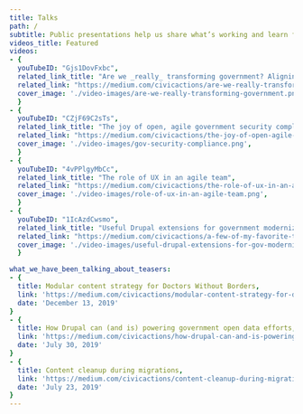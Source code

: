 ```yaml
---
title: Talks
path: /
subtitle: Public presentations help us share what’s working and learn from our peers so we can all design and build better government services.
videos_title: Featured
videos:
- {
  youTubeID: "Gjs1DovFxbc",
  related_link_title: "Are we _really_ transforming government? Aligning values and measuring impact",
  related_link: "https://medium.com/civicactions/are-we-really-transforming-government-aligning-values-and-measuring-impact-81d34363e0be",
  cover_image: './video-images/are-we-really-transforming-government.png',
  }
- {
  youTubeID: "CZjF69C2sTs",
  related_link_title: "The joy of open, agile government security compliance",
  related_link: "https://medium.com/civicactions/the-joy-of-open-agile-government-security-compliance-4614f2acf2d2",
  cover_image: './video-images/gov-security-compliance.png',
  }
- {
  youTubeID: "4vPPlgyMbCc",
  related_link_title: "The role of UX in an agile team",
  related_link: "https://medium.com/civicactions/the-role-of-ux-in-an-agile-team-1f376d478cfd",
  cover_image: './video-images/role-of-ux-in-an-agile-team.png',
  }
- {
  youTubeID: "1IcAzdCwsmo",
  related_link_title: "Useful Drupal extensions for government modernization projects",
  related_link: "https://medium.com/civicactions/a-few-of-my-favorite-things-c2a590b96c5e",
  cover_image: './video-images/useful-drupal-extensions-for-gov-modernization-projects.png',
  }

what_we_have_been_talking_about_teasers: 
- {
  title: Modular content strategy for Doctors Without Borders,
  link: 'https://medium.com/civicactions/modular-content-strategy-for-doctors-without-borders-704947e2f541',
  date: 'December 13, 2019'
}
- {
  title: How Drupal can (and is) powering government open data efforts,
  link: 'https://medium.com/civicactions/how-drupal-can-and-is-powering-government-open-data-efforts-7477a150a126',
  date: 'July 30, 2019'
}
- {
  title: Content cleanup during migrations,
  link: 'https://medium.com/civicactions/content-cleanup-during-migration-bbd63440b91',
  date: 'July 23, 2019'
}
---
```

